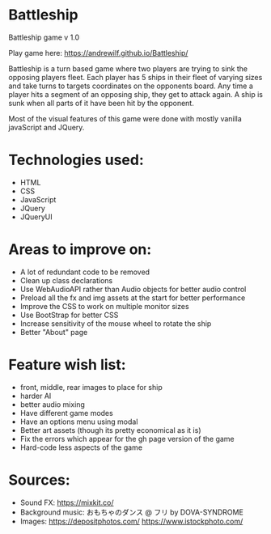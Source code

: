 # Battleship
Battleship game v 1.0

Play game here: https://andrewilf.github.io/Battleship/

Battleship is a turn based game where two players are trying to sink the opposing players fleet. Each player has 5 ships in their fleet of varying sizes and take turns to targets coordinates on the opponents board. Any time a player hits a segment of an opposing ship, they get to attack again. A ship is sunk when all parts of it have been hit by the opponent.

Most of the visual features of this game were done with mostly vanilla javaScript and JQuery.

# Technologies used:
- HTML
- CSS
- JavaScript
- JQuery
- JQueryUI

# Areas to improve on:
- A lot of redundant code to be removed
- Clean up class declarations
- Use WebAudioAPI rather than Audio objects for better audio control
- Preload all the fx and img assets at the start for better performance
- Improve the CSS to work on multiple monitor sizes
- Use BootStrap for better CSS
- Increase sensitivity of the mouse wheel to rotate the ship
- Better "About" page

# Feature wish list:
- front, middle, rear images to place for ship
- harder AI
- better audio mixing
- Have different game modes
- Have an options menu using modal
- Better art assets (though its pretty economical as it is)
- Fix the errors which appear for the gh page version of the game
- Hard-code less aspects of the game

# Sources:
- Sound FX: https://mixkit.co/
- Background music: おもちゃのダンス @ フリ by DOVA-SYNDROME
- Images: https://depositphotos.com/
          https://www.istockphoto.com/
